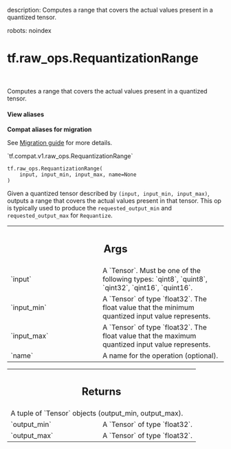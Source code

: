 description: Computes a range that covers the actual values present in a quantized tensor.

robots: noindex

# tf.raw_ops.RequantizationRange

<!-- Insert buttons and diff -->

<table class="tfo-notebook-buttons tfo-api nocontent" align="left">

</table>



Computes a range that covers the actual values present in a quantized tensor.

<section class="expandable">
  <h4 class="showalways">View aliases</h4>
  <p>
<b>Compat aliases for migration</b>
<p>See
<a href="https://www.tensorflow.org/guide/migrate">Migration guide</a> for
more details.</p>
<p>`tf.compat.v1.raw_ops.RequantizationRange`</p>
</p>
</section>

<pre class="devsite-click-to-copy prettyprint lang-py tfo-signature-link">
<code>tf.raw_ops.RequantizationRange(
    input, input_min, input_max, name=None
)
</code></pre>



<!-- Placeholder for "Used in" -->

Given a quantized tensor described by `(input, input_min, input_max)`, outputs a
range that covers the actual values present in that tensor. This op is typically
used to produce the `requested_output_min` and `requested_output_max` for
`Requantize`.

<!-- Tabular view -->
 <table class="responsive fixed orange">
<colgroup><col width="214px"><col></colgroup>
<tr><th colspan="2"><h2 class="add-link">Args</h2></th></tr>

<tr>
<td>
`input`
</td>
<td>
A `Tensor`. Must be one of the following types: `qint8`, `quint8`, `qint32`, `qint16`, `quint16`.
</td>
</tr><tr>
<td>
`input_min`
</td>
<td>
A `Tensor` of type `float32`.
The float value that the minimum quantized input value represents.
</td>
</tr><tr>
<td>
`input_max`
</td>
<td>
A `Tensor` of type `float32`.
The float value that the maximum quantized input value represents.
</td>
</tr><tr>
<td>
`name`
</td>
<td>
A name for the operation (optional).
</td>
</tr>
</table>



<!-- Tabular view -->
 <table class="responsive fixed orange">
<colgroup><col width="214px"><col></colgroup>
<tr><th colspan="2"><h2 class="add-link">Returns</h2></th></tr>
<tr class="alt">
<td colspan="2">
A tuple of `Tensor` objects (output_min, output_max).
</td>
</tr>
<tr>
<td>
`output_min`
</td>
<td>
A `Tensor` of type `float32`.
</td>
</tr><tr>
<td>
`output_max`
</td>
<td>
A `Tensor` of type `float32`.
</td>
</tr>
</table>

